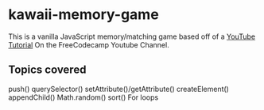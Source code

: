 # kawaii-memory-game

This is a vanilla JavaScript memory/matching game based off of a [YouTube Tutorial](https://youtu.be/lhNdUVh3qCc) On the FreeCodecamp Youtube Channel. 

## Topics covered
push()
querySelector()
setAttribute()/getAttribute()
createElement()
appendChild()
Math.random()
sort()
For loops


